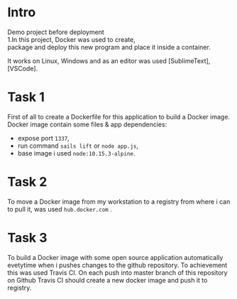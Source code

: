 # Intro

Demo project before deployment \
1.In this project, Docker  was used to create, \
package and deploy this new program and place it inside a container.

It works on Linux, Windows
and as an editor was used  [SublimeText], [VSCode].

# Task 1

First of all to create a Dockerfile for this application to build a Docker image. Docker image contain some files & app dependencies:
- expose port `1337`, 
- run command `sails lift` or `node app.js`,
- base image i used `node:10.15.3-alpine`.

# Task 2

To move a Docker image from my workstation to a registry from where i can to pull it, was used `hub.docker.com` .

# Task 3

To build a Docker image with some open source application automatically evetytime when i pushes changes to the github repository. 
To achievement this was used Travis CI. 
On each push into master branch of this repository on Github Travis CI should create a new docker image and push it to registry.
